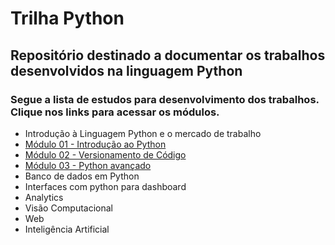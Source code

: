 # Trilha Python
## Repositório destinado a documentar os trabalhos desenvolvidos na linguagem Python
### Segue a lista de estudos para desenvolvimento dos trabalhos. Clique nos links para acessar os módulos.

- Introdução à Linguagem Python e o mercado de trabalho
- <a href="https://github.com/marlissonls/trilha_python/tree/modulo_01">Módulo 01 - Introdução ao Python</a>
- <a href="https://github.com/marlissonls/trilha_python/tree/modulo_02">Módulo 02 - Versionamento de Código</a>
- <a href="https://github.com/marlissonls/trilha_python/tree/modulo_03">Módulo 03 - Python avançado</a>
- Banco de dados em Python
- Interfaces com python para dashboard
- Analytics
- Visão Computacional
- Web
- Inteligência Artificial